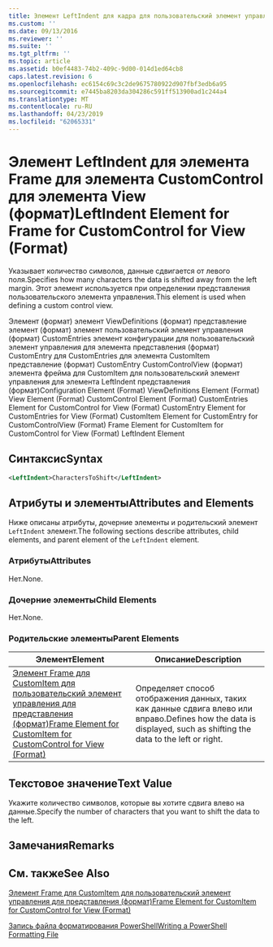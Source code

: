 ```yaml
---
title: Элемент LeftIndent для кадра для пользовательский элемент управления для представления (формат) | Документация Майкрософт
ms.custom: ''
ms.date: 09/13/2016
ms.reviewer: ''
ms.suite: ''
ms.tgt_pltfrm: ''
ms.topic: article
ms.assetid: b0ef4483-74b2-409c-9d00-014d1ed64cb8
caps.latest.revision: 6
ms.openlocfilehash: ec6154c69c3c2de9675780922d907fbf3edb6a95
ms.sourcegitcommit: e7445ba8203da304286c591ff513900ad1c244a4
ms.translationtype: MT
ms.contentlocale: ru-RU
ms.lasthandoff: 04/23/2019
ms.locfileid: "62065331"
---
```

# <a name="leftindent-element-for-frame-for-customcontrol-for-view-format"></a><span data-ttu-id="03b51-102">Элемент LeftIndent для элемента Frame для элемента CustomControl для элемента View (формат)</span><span class="sxs-lookup"><span data-stu-id="03b51-102">LeftIndent Element for Frame for CustomControl for View (Format)</span></span>

<span data-ttu-id="03b51-103">Указывает количество символов, данные сдвигается от левого поля.</span><span class="sxs-lookup"><span data-stu-id="03b51-103">Specifies how many characters the data is shifted away from the left margin.</span></span> <span data-ttu-id="03b51-104">Этот элемент используется при определении представления пользовательского элемента управления.</span><span class="sxs-lookup"><span data-stu-id="03b51-104">This element is used when defining a custom control view.</span></span>

<span data-ttu-id="03b51-105">Элемент (формат) элемент ViewDefinitions (формат) представление элемент (формат) элемент пользовательский элемент управления (формат) CustomEntries элемент конфигурации для пользовательский элемент управления для элемента представления (формат) CustomEntry для CustomEntries для элемента CustomItem представление (формат) CustomEntry CustomControlView (формат) элемента фрейма для CustomItem для пользовательский элемент управления для элемента LeftIndent представления (формат)</span><span class="sxs-lookup"><span data-stu-id="03b51-105">Configuration Element (Format) ViewDefinitions Element (Format) View Element (Format) CustomControl Element (Format) CustomEntries Element for CustomControl for View (Format) CustomEntry Element for CustomEntries for View (Format) CustomItem Element for CustomEntry for CustomControlView (Format) Frame Element for CustomItem for CustomControl for View (Format) LeftIndent Element</span></span>

## <a name="syntax"></a><span data-ttu-id="03b51-106">Синтаксис</span><span class="sxs-lookup"><span data-stu-id="03b51-106">Syntax</span></span>

```xml
<LeftIndent>CharactersToShift</LeftIndent>
```

## <a name="attributes-and-elements"></a><span data-ttu-id="03b51-107">Атрибуты и элементы</span><span class="sxs-lookup"><span data-stu-id="03b51-107">Attributes and Elements</span></span>

<span data-ttu-id="03b51-108">Ниже описаны атрибуты, дочерние элементы и родительский элемент `LeftIndent` элемент.</span><span class="sxs-lookup"><span data-stu-id="03b51-108">The following sections describe attributes, child elements, and parent element of the `LeftIndent` element.</span></span>

### <a name="attributes"></a><span data-ttu-id="03b51-109">Атрибуты</span><span class="sxs-lookup"><span data-stu-id="03b51-109">Attributes</span></span>

<span data-ttu-id="03b51-110">Нет.</span><span class="sxs-lookup"><span data-stu-id="03b51-110">None.</span></span>

### <a name="child-elements"></a><span data-ttu-id="03b51-111">Дочерние элементы</span><span class="sxs-lookup"><span data-stu-id="03b51-111">Child Elements</span></span>

<span data-ttu-id="03b51-112">Нет.</span><span class="sxs-lookup"><span data-stu-id="03b51-112">None.</span></span>

### <a name="parent-elements"></a><span data-ttu-id="03b51-113">Родительские элементы</span><span class="sxs-lookup"><span data-stu-id="03b51-113">Parent Elements</span></span>

|<span data-ttu-id="03b51-114">Элемент</span><span class="sxs-lookup"><span data-stu-id="03b51-114">Element</span></span>|<span data-ttu-id="03b51-115">Описание</span><span class="sxs-lookup"><span data-stu-id="03b51-115">Description</span></span>|
|-------------|-----------------|
|[<span data-ttu-id="03b51-116">Элемент Frame для CustomItem для пользовательский элемент управления для представления (формат)</span><span class="sxs-lookup"><span data-stu-id="03b51-116">Frame Element for CustomItem for CustomControl for View (Format)</span></span>](./frame-element-for-customitem-for-customcontrol-for-view-format.md)|<span data-ttu-id="03b51-117">Определяет способ отображения данных, таких как данные сдвига влево или вправо.</span><span class="sxs-lookup"><span data-stu-id="03b51-117">Defines how the data is displayed, such as shifting the data to the left or right.</span></span>|

## <a name="text-value"></a><span data-ttu-id="03b51-118">Текстовое значение</span><span class="sxs-lookup"><span data-stu-id="03b51-118">Text Value</span></span>

<span data-ttu-id="03b51-119">Укажите количество символов, которые вы хотите сдвига влево на данные.</span><span class="sxs-lookup"><span data-stu-id="03b51-119">Specify the number of characters that you want to shift the data to the left.</span></span>

## <a name="remarks"></a><span data-ttu-id="03b51-120">Замечания</span><span class="sxs-lookup"><span data-stu-id="03b51-120">Remarks</span></span>

## <a name="see-also"></a><span data-ttu-id="03b51-121">См. также</span><span class="sxs-lookup"><span data-stu-id="03b51-121">See Also</span></span>

[<span data-ttu-id="03b51-122">Элемент Frame для CustomItem для пользовательский элемент управления для представления (формат)</span><span class="sxs-lookup"><span data-stu-id="03b51-122">Frame Element for CustomItem for CustomControl for View (Format)</span></span>](./frame-element-for-customitem-for-customcontrol-for-view-format.md)

[<span data-ttu-id="03b51-123">Запись файла форматирования PowerShell</span><span class="sxs-lookup"><span data-stu-id="03b51-123">Writing a PowerShell Formatting File</span></span>](./writing-a-powershell-formatting-file.md)
